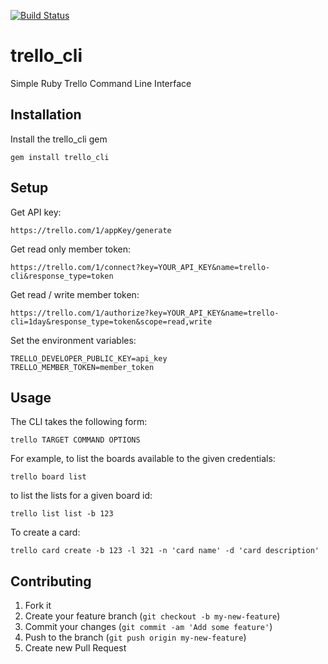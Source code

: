 [![Build Status](https://secure.travis-ci.org/brettweavnet/trello_cli.png)](http://travis-ci.org/brettweavnet/trello_cli)

# trello_cli

Simple Ruby Trello Command Line Interface

## Installation

Install the trello_cli gem

    gem install trello_cli

## Setup

Get API key:

    https://trello.com/1/appKey/generate

Get read only member token:

    https://trello.com/1/connect?key=YOUR_API_KEY&name=trello-cli&response_type=token

Get read / write member token:

    https://trello.com/1/authorize?key=YOUR_API_KEY&name=trello-cli=1day&response_type=token&scope=read,write

Set the environment variables:

    TRELLO_DEVELOPER_PUBLIC_KEY=api_key
    TRELLO_MEMBER_TOKEN=member_token

## Usage

The CLI takes the following form:

    trello TARGET COMMAND OPTIONS

For example, to list the boards available to the given credentials:

    trello board list

to list the lists for a given board id:

    trello list list -b 123

To create a card:

    trello card create -b 123 -l 321 -n 'card name' -d 'card description'

## Contributing

1. Fork it
2. Create your feature branch (`git checkout -b my-new-feature`)
3. Commit your changes (`git commit -am 'Add some feature'`)
4. Push to the branch (`git push origin my-new-feature`)
5. Create new Pull Request

